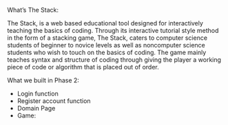 What’s The Stack:

The Stack, is a web based educational tool designed for interactively teaching the basics of coding. Through its interactive tutorial style method in the form of a stacking game, The Stack, caters to computer­ s​cience students of beginner to novice levels as well as non­​computer science students who wish to touch on the basics of coding. The game mainly teaches syntax and structure of coding through giving the player a working piece of code or algorithm that is placed out of order. 

What we built in Phase 2:

* Login function
* Register account function
* Domain Page
* Game: